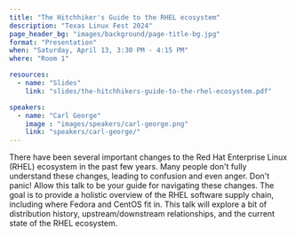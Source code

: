 ```yaml
---
title: "The Hitchhiker's Guide to the RHEL ecosystem"
description: "Texas Linux Fest 2024"
page_header_bg: "images/background/page-title-bg.jpg"
format: "Presentation"
when: "Saturday, April 13, 3:30 PM - 4:15 PM"
where: "Room 1"

resources:
  - name: "Slides"
    link: "slides/the-hitchhikers-guide-to-the-rhel-ecosystem.pdf"

speakers:
  - name: "Carl George"
    image : "images/speakers/carl-george.png"
    link: "speakers/carl-george/"
---
```


There have been several important changes to the Red Hat Enterprise Linux
(RHEL) ecosystem in the past few years. Many people don't fully understand
these changes, leading to confusion and even anger. Don't panic! Allow this
talk to be your guide for navigating these changes. The goal is to provide a
holistic overview of the RHEL software supply chain, including where Fedora and
CentOS fit in. This talk will explore a bit of distribution history,
upstream/downstream relationships, and the current state of the RHEL ecosystem.

